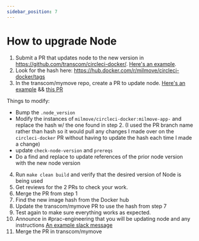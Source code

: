 ```yaml
---
sidebar_position: 7
---
```


# How to upgrade Node

1. Submit a PR that updates node to the new version in https://github.com/transcom/circleci-docker/. [Here's an example](https://github.com/transcom/circleci-docker/pull/130).
2. Look for the hash here: https://hub.docker.com/r/milmove/circleci-docker/tags
3. In the transcom/mymove repo, create a PR to update node. [Here's an example](https://github.com/transcom/mymove/pull/6878) && [this PR](https://github.com/transcom/mymove/pull/6904)

Things to modify:
* Bump the `.node_version`
* Modify the instances of `milmove/circleci-docker:milmove-app-` and replace the hash w/ the one found in step 2. (I used the PR branch name rather than hash so it would pull any changes I made over on the `circleci-docker` PR without having to update the hash each time I made a change)
* update `check-node-version` and `prereqs`
* Do a find and replace to update references of the prior node version with the new node version
4. Run `make clean build` and verify that the desired version of Node is being used
5. Get reviews for the 2 PRs to check your work.
6. Merge the PR from step 1
7. Find the new image hash from the Docker hub
8. Update the transcom/mymove PR to use the hash from step 7
9. Test again to make sure everything works as expected.
10. Announce in #prac-engineering that you will be updating node and any
    instructions [An example slack
    message](https://ustcdp3.slack.com/archives/CP6PTUPQF/p1624996730029000)
11. Merge the PR in transcom/mymove
